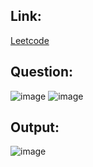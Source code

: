 ## Link:
[Leetcode](https://leetcode.com/problems/min-cost-climbing-stairs/)

## Question:
![image](https://github.com/user-attachments/assets/ca1676f4-a197-42f0-b3d0-a61be4127b19)
![image](https://github.com/user-attachments/assets/cd907ab8-d619-4e79-a8fc-eec545630af3)

## Output:
![image](https://github.com/user-attachments/assets/d51376de-38ec-4f6f-aa37-00cb3e9dc217)
